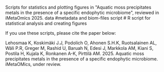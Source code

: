 Scripts for statistics and plotting figures in "Aquatic moss precipitates metals in the presence of a specific endophytic microbiome", reviewed in iMetaOmics 2025.
data #metadata and biom-files
script # R script for statistical analysis and creating figures

If you use these scripts, please cite the paper below:

Lehosmaa K, Koskimäki J.J, Podolich O, Ahonen S.H.K, Ruotsalainen AL, Wäli P.R, Greger M, Rashid U, Baruah N, Edesi J, Markkola AM, Kiani S, Postila H, Kujala K, Ronkanen A-K, Pirttilä AM. 2025.
Aquatic moss precipitates metals in the presence of a specific endophytic microbiome. iMetaOMics, under review.
